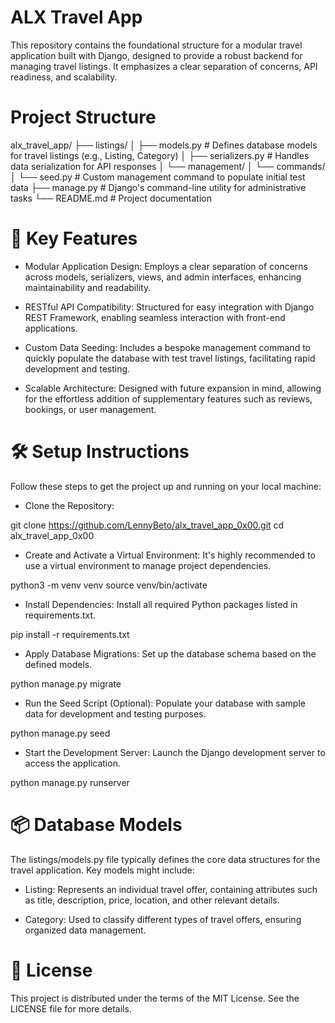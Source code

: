 # ALX Travel App
This repository contains the foundational structure for a modular travel application built with Django, designed to provide a robust backend for managing travel listings. It emphasizes a clear separation of concerns, API readiness, and scalability.

# Project Structure
alx_travel_app/
├── listings/
│   ├── models.py          # Defines database models for travel listings (e.g., Listing, Category)
│   ├── serializers.py     # Handles data serialization for API responses
│   └── management/
│       └── commands/
│           └── seed.py    # Custom management command to populate initial test data
├── manage.py              # Django's command-line utility for administrative tasks
└── README.md              # Project documentation

# 🚀 Key Features
- Modular Application Design: Employs a clear separation of concerns across models, serializers, views, and admin interfaces, enhancing maintainability and readability.

- RESTful API Compatibility: Structured for easy integration with Django REST Framework, enabling seamless interaction with front-end applications.

- Custom Data Seeding: Includes a bespoke management command to quickly populate the database with test travel listings, facilitating rapid development and testing.

- Scalable Architecture: Designed with future expansion in mind, allowing for the effortless addition of supplementary features such as reviews, bookings, or user management.

# 🛠 Setup Instructions
Follow these steps to get the project up and running on your local machine:

- Clone the Repository:

git clone https://github.com/LennyBeto/alx_travel_app_0x00.git
cd alx_travel_app_0x00

- Create and Activate a Virtual Environment:
It's highly recommended to use a virtual environment to manage project dependencies.

python3 -m venv venv
source venv/bin/activate

- Install Dependencies:
Install all required Python packages listed in requirements.txt.

pip install -r requirements.txt

- Apply Database Migrations:
Set up the database schema based on the defined models.

python manage.py migrate

- Run the Seed Script (Optional):
Populate your database with sample data for development and testing purposes.

python manage.py seed

- Start the Development Server:
Launch the Django development server to access the application.

python manage.py runserver

# 📦 Database Models
The listings/models.py file typically defines the core data structures for the travel application. Key models might include:

- Listing: Represents an individual travel offer, containing attributes such as title, description, price, location, and other relevant details.

- Category: Used to classify different types of travel offers, ensuring organized data management.

# 📄 License
This project is distributed under the terms of the MIT License. See the LICENSE file for more details.


